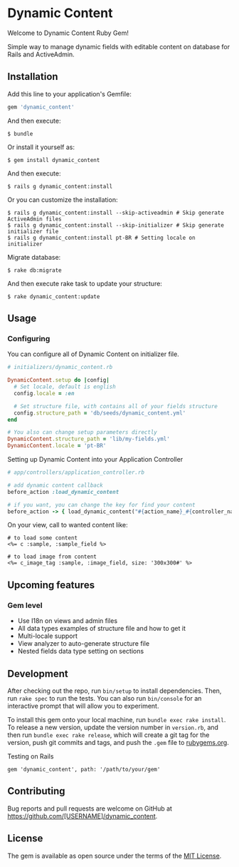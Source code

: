 # Dynamic Content

Welcome to Dynamic Content Ruby Gem!

Simple way to manage dynamic fields with editable content on database for Rails and ActiveAdmin.

## Installation

Add this line to your application's Gemfile:

```ruby
gem 'dynamic_content'
```

And then execute:

    $ bundle

Or install it yourself as:

    $ gem install dynamic_content

And then execute:

    $ rails g dynamic_content:install

Or you can customize the installation:

    $ rails g dynamic_content:install --skip-activeadmin # Skip generate ActiveAdmin files
    $ rails g dynamic_content:install --skip-initializer # Skip generate initializer file
    $ rails g dynamic_content:install pt-BR # Setting locale on initializer

Migrate database:

    $ rake db:migrate

And then execute rake task to update your structure:

    $ rake dynamic_content:update


## Usage

### Configuring

You can configure all of Dynamic Content on initializer file.

```ruby
# initializers/dynamic_content.rb

DynamicContent.setup do |config|
  # Set locale, default is english
  config.locale = :en

  # Set structure file, with contains all of your fields structure
  config.structure_path = 'db/seeds/dynamic_content.yml'
end

# You also can change setup parameters directly
DynamicContent.structure_path = 'lib/my-fields.yml'
DynamicContent.locale = 'pt-BR'
```

Setting up Dynamic Content into your Application Controller

```ruby
# app/controllers/application_controller.rb

# add dynamic content callback
before_action :load_dynamic_content

# if you want, you can change the key for find your content
before_action -> { load_dynamic_content("#{action_name}_#{controller_name}") }
```

On your view, call to wanted content like:

```erb
# to load some content
<%= c :sample, :sample_field %>

# to load image from content
<%= c_image_tag :sample, :image_field, size: '300x300#' %>
```

## Upcoming features

### Gem level

- Use I18n on views and admin files
- All data types examples of structure file and how to get it
- Multi-locale support
- View analyzer to auto-generate structure file
- Nested fields data type setting on sections

## Development

After checking out the repo, run `bin/setup` to install dependencies. Then, run `rake spec` to run the tests. You can also run `bin/console` for an interactive prompt that will allow you to experiment.

To install this gem onto your local machine, run `bundle exec rake install`. To release a new version, update the version number in `version.rb`, and then run `bundle exec rake release`, which will create a git tag for the version, push git commits and tags, and push the `.gem` file to [rubygems.org](https://rubygems.org).

Testing on Rails

    gem 'dynamic_content', path: '/path/to/your/gem'

## Contributing

Bug reports and pull requests are welcome on GitHub at https://github.com/[USERNAME]/dynamic_content.


## License

The gem is available as open source under the terms of the [MIT License](http://opensource.org/licenses/MIT).
